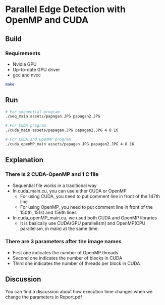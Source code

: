# Parallel Edge Detection with OpenMP and CUDA

## Build

### Requirements
- Nvidia GPU
- Up-to-date GPU driver
- gcc and nvcc
```sh	
make
```

## Run
```sh
# For sequential program
./seq_main assets/papagan.JPG papagan2.JPG
```
```sh
# For CUDA program
./cuda_main assets/papagan.JPG papagan2.JPG 4 8 16
```
```sh
# For CUDA and OpenMP program
./cuda_openMP_main assets/papagan.JPG papagan2.JPG 4 8 16
```

## Explanation
### There is 2 CUDA-OpenMP and 1 C file
- Sequential file works in a traditional way
- In cuda_main.cu, you can use either CUDA or OpenMP
    - For using CUDA, you need to put comment line in front of the 147th line
    - For using OpenMP, you need to put comment line in front of the 150th, 151st and 156th lines
- In cuda_openMP_main.cu, we used both CUDA and OpenMP libraries
    - It is basically use CUDA(GPU parallelism) and OpenMP(CPU parallelism, in main) at the same time.

### There are 3 parameters after the image names
- First one indicates the number of OpenMP threads
- Second one indicates the number of blocks in CUDA
- Third one indicates the number of threads per block in CUDA

## Discussion
You can find a discussion about how execution time changes when we change the parameters in Report.pdf
